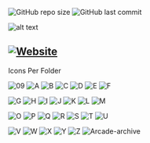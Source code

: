 ![GitHub repo size](https://img.shields.io/github/repo-size/sodasoba1/NSW-Custom-Game-Icons?color=blueviolet&label=Unzipped%20Repo%20Size&style=flat-square) ![GitHub last commit](https://img.shields.io/github/last-commit/sodasoba1/NSW-Custom-Game-Icons?style=flat-square)

![alt text][logo]

[logo]: wiki.png "NX-GiC Repo"
## [![Website](https://img.shields.io/website?label=GUIDE%3A&logo=readthedocs&logoColor=violet&style=for-the-badge&up_color=blueviolet&up_message=sodasoba1.github.io&url=https%3A%2F%2Fsodasoba1.github.io%2F)](https://sodasoba1.github.io/)

Icons Per Folder

![09](https://img.shields.io/github/directory-file-count/sodasoba1/NSW-Custom-Game-Icons/Vertical/0-9?label=0-9&style=flat-square&logo=files&logoColor=white) ![A](https://img.shields.io/github/directory-file-count/sodasoba1/NSW-Custom-Game-Icons/Vertical/A?label=A&style=flat-square&logo=files&logoColor=white) ![B](https://img.shields.io/github/directory-file-count/sodasoba1/NSW-Custom-Game-Icons/Vertical/B?label=B&style=flat-square&logo=files&logoColor=white) ![C](https://img.shields.io/github/directory-file-count/sodasoba1/NSW-Custom-Game-Icons/Vertical/C?label=C&style=flat-square&logo=files&logoColor=white) ![D](https://img.shields.io/github/directory-file-count/sodasoba1/NSW-Custom-Game-Icons/Vertical/D?label=D&style=flat-square&logo=files&logoColor=white)  ![E](https://img.shields.io/github/directory-file-count/sodasoba1/NSW-Custom-Game-Icons/Vertical/E?label=E&style=flat-square&logo=files&logoColor=white) ![F](https://img.shields.io/github/directory-file-count/sodasoba1/NSW-Custom-Game-Icons/Vertical/F?label=F&style=flat-square&logo=files&logoColor=white)

![G](https://img.shields.io/github/directory-file-count/sodasoba1/NSW-Custom-Game-Icons/Vertical/G?label=G&style=flat-square&logo=files&logoColor=white) ![H](https://img.shields.io/github/directory-file-count/sodasoba1/NSW-Custom-Game-Icons/Vertical/H?label=H&style=flat-square&logo=files&logoColor=white) ![I](https://img.shields.io/github/directory-file-count/sodasoba1/NSW-Custom-Game-Icons/Vertical/I?label=I&style=flat-square&logo=files&logoColor=white) ![J](https://img.shields.io/github/directory-file-count/sodasoba1/NSW-Custom-Game-Icons/Vertical/J?label=J&style=flat-square&logo=files&logoColor=white) ![K](https://img.shields.io/github/directory-file-count/sodasoba1/NSW-Custom-Game-Icons/Vertical/K?label=K&style=flat-square&logo=files&logoColor=white) ![L](https://img.shields.io/github/directory-file-count/sodasoba1/NSW-Custom-Game-Icons/Vertical/L?label=L&style=flat-square&logo=files&logoColor=white)  ![M](https://img.shields.io/github/directory-file-count/sodasoba1/NSW-Custom-Game-Icons/Vertical/M?label=M&style=flat-square&logo=files&logoColor=white)

![O](https://img.shields.io/github/directory-file-count/sodasoba1/NSW-Custom-Game-Icons/Vertical/O?label=O&style=flat-square&logo=files&logoColor=white) ![P](https://img.shields.io/github/directory-file-count/sodasoba1/NSW-Custom-Game-Icons/Vertical/P?label=P&style=flat-square&logo=files&logoColor=white) ![Q](https://img.shields.io/github/directory-file-count/sodasoba1/NSW-Custom-Game-Icons/Vertical/Q?label=Q&style=flat-square&logo=files&logoColor=white) ![R](https://img.shields.io/github/directory-file-count/sodasoba1/NSW-Custom-Game-Icons/Vertical/R?label=R&style=flat-square&logo=files&logoColor=white) ![S](https://img.shields.io/github/directory-file-count/sodasoba1/NSW-Custom-Game-Icons/Vertical/S?label=S&style=flat-square&logo=files&logoColor=white) ![T](https://img.shields.io/github/directory-file-count/sodasoba1/NSW-Custom-Game-Icons/Vertical/T?label=T&style=flat-square&logo=files&logoColor=white) ![U](https://img.shields.io/github/directory-file-count/sodasoba1/NSW-Custom-Game-Icons/Vertical/U?label=U&style=flat-square&logo=files&logoColor=white) 

![V](https://img.shields.io/github/directory-file-count/sodasoba1/NSW-Custom-Game-Icons/Vertical/V?label=V&style=flat-square&logo=files&logoColor=white) ![W](https://img.shields.io/github/directory-file-count/sodasoba1/NSW-Custom-Game-Icons/Vertical/W?label=W&style=flat-square&logo=files&logoColor=white) ![X](https://img.shields.io/github/directory-file-count/sodasoba1/NSW-Custom-Game-Icons/Vertical/X?label=X&style=flat-square&logo=files&logoColor=white) ![Y](https://img.shields.io/github/directory-file-count/sodasoba1/NSW-Custom-Game-Icons/Vertical/Y?label=Y&style=flat-square&logo=files&logoColor=white) ![Z](https://img.shields.io/github/directory-file-count/sodasoba1/NSW-Custom-Game-Icons/Vertical/Z?label=Z&style=flat-square&logo=files&logoColor=white) ![Arcade-archive](https://img.shields.io/github/directory-file-count/sodasoba1/NSW-Custom-Game-Icons/Vertical/Arcade-archive?label=Arcade-Archive&style=flat-square&logo=files&logoColor=white)
 